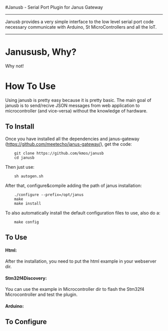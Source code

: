 #Janusb - Serial Port Plugin for Janus Gateway

*****

Janusb provides a very simple interface to the low level serial port code necessary communicate with Arduino, St MicroControllers and all the IoT.

*****


Janususb, Why?
================
Why not! 


How To Use
==========

Using janusb is pretty easy because it is pretty basic. The main goal of janusb is to send/recive JSON messages from web application  to microcontroller (and vice-versa) without the knowledge of hardware.

To Install
----------

Once you have installed all the dependencies and janus-gateway (https://github.com/meetecho/janus-gateway/), get the code:

        git clone https://github.com/kmos/janusb
        cd janusb

Then just use:

        sh autogen.sh

After that, configure&compile adding the path of janus installation:

        ./configure --prefix=/opt/janus
        make
        make install

To also automatically install the default configuration files to use,
also do a:

        make config

To Use
------

#### Html:

After the installation, you need to put the html example in your webserver dir.

#### Stm32f4Discovery:

You can use the example in Microcontroller dir to flash the Stm32f4 Microcontroller and test the plugin.

#### Arduino:


To Configure
------------

